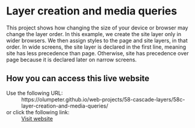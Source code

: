 # Layer creation and media queries

This project shows how changing the size of your device or browser may change the layer order. In this example, we create the site layer only in wider browsers. We then assign styles to the page and site layers, in that order. In wide screens, the site layer is declared in the first line, meaning site has less precedence than page. Otherwise, site has precedence over page because it is declared later on narrow screens.

## How you can access this live website

<dl>
  Use the following URL:
  <dd>
    https://olumpeter.github.io/web-projects/58-cascade-layers/58c-layer-creation-and-media-queries/
  </dd>
  or click the following link:
  <dd>
    <a href="https://olumpeter.github.io/web-projects/58-cascade-layers/58c-layer-creation-and-media-queries/">Visit website</a>
  </dd>
</dl>
